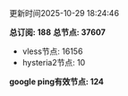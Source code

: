 更新时间2025-10-29 18:24:46

**总订阅: 188**
**总节点: 37607**
- vless节点: 16156
- hysteria2节点: 10

**google ping有效节点: 124**
